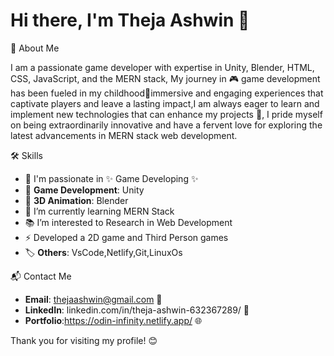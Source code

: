 # Hi there, I'm Theja Ashwin 👋

📖 About Me

I am a passionate game developer with expertise in Unity, Blender, HTML, CSS, JavaScript, and the MERN stack, My journey in 🎮 game development has been fueled in my childhood🌟immersive and engaging experiences that captivate players and leave a lasting impact,I am always eager to learn and implement new technologies that can enhance my projects 🚀,
I pride myself on being extraordinarily innovative and have a fervent love for exploring the latest advancements in MERN stack web development.

🛠️ Skills

- 👀 I'm passionate in ✨ Game Developing ✨
- 🧩 **Game Development**: Unity
- 💫 **3D Animation**: Blender
- 🌱 I’m currently learning MERN Stack
- 📚 I’m interested to Research in Web Development
- ⚡ Developed a 2D game and Third Person games
- 🏷️ **Others**: VsCode,Netlify,Git,LinuxOs

📬 Contact Me

- **Email**: thejaashwin@gmail.com 📧
- **LinkedIn**: linkedin.com/in/theja-ashwin-632367289/ 🔗
- **Portfolio**:https://odin-infinity.netlify.app/ 🌐


Thank you for visiting my profile! 😊
<!---
thejaAshwin62/thejaAshwin62 is a ✨ special ✨ repository because its `README.md` (this file) appears on your GitHub profile.
You can click the Preview link to take a look at your changes.
--->
